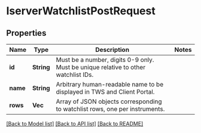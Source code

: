 # IserverWatchlistPostRequest

## Properties

Name | Type | Description | Notes
------------ | ------------- | ------------- | -------------
**id** | **String** | Must be a number, digits 0-9 only. Must be unique relative to other watchlist IDs. | 
**name** | **String** | Arbitrary human-readable name to be displayed in TWS and Client Portal. | 
**rows** | **Vec<String>** | Array of JSON objects corresponding to watchlist rows, one per instruments. | 

[[Back to Model list]](../README.md#documentation-for-models) [[Back to API list]](../README.md#documentation-for-api-endpoints) [[Back to README]](../README.md)


